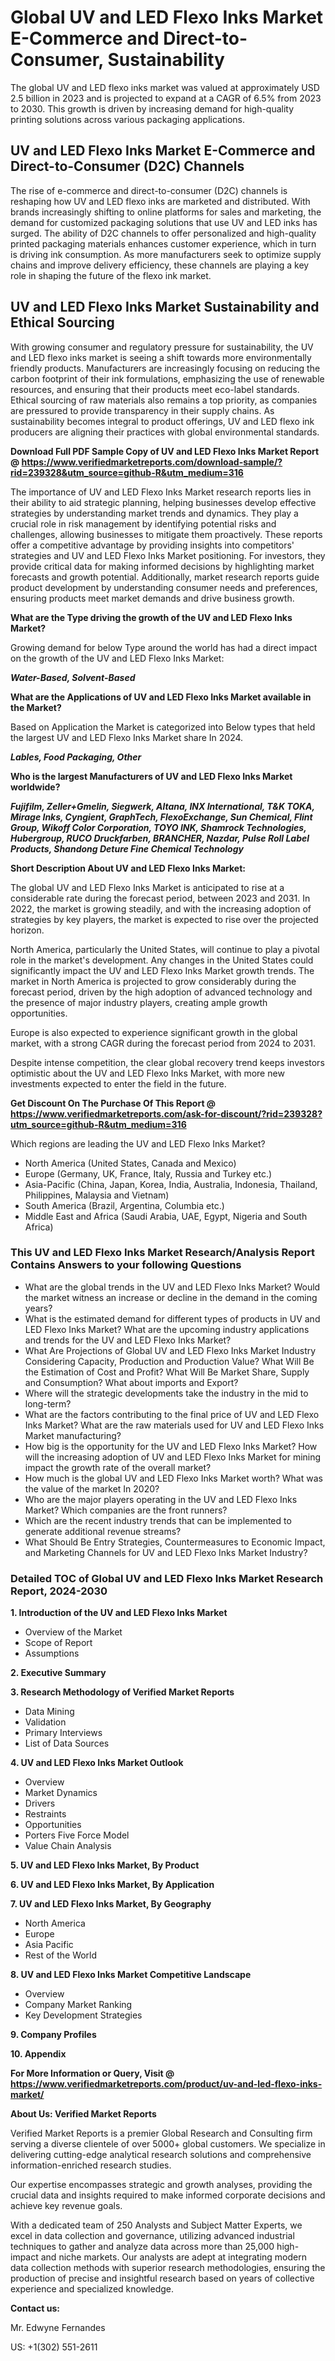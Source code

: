 <h1>Global UV and LED Flexo Inks Market E-Commerce and Direct-to-Consumer, Sustainability</h1><p class=""><p>The global UV and LED flexo inks market was valued at approximately USD 2.5 billion in 2023 and is projected to expand at a CAGR of 6.5% from 2023 to 2030. This growth is driven by increasing demand for high-quality printing solutions across various packaging applications.</p><h2>UV and LED Flexo Inks Market E-Commerce and Direct-to-Consumer (D2C) Channels</h2><p>The rise of e-commerce and direct-to-consumer (D2C) channels is reshaping how UV and LED flexo inks are marketed and distributed. With brands increasingly shifting to online platforms for sales and marketing, the demand for customized packaging solutions that use UV and LED inks has surged. The ability of D2C channels to offer personalized and high-quality printed packaging materials enhances customer experience, which in turn is driving ink consumption. As more manufacturers seek to optimize supply chains and improve delivery efficiency, these channels are playing a key role in shaping the future of the flexo ink market.</p><h2>UV and LED Flexo Inks Market Sustainability and Ethical Sourcing</h2><p>With growing consumer and regulatory pressure for sustainability, the UV and LED flexo inks market is seeing a shift towards more environmentally friendly products. Manufacturers are increasingly focusing on reducing the carbon footprint of their ink formulations, emphasizing the use of renewable resources, and ensuring that their products meet eco-label standards. Ethical sourcing of raw materials also remains a top priority, as companies are pressured to provide transparency in their supply chains. As sustainability becomes integral to product offerings, UV and LED flexo ink producers are aligning their practices with global environmental standards.</p></p><p class=""><strong>Download Full PDF Sample Copy of UV and LED Flexo Inks Market Report @ <a href="https://www.verifiedmarketreports.com/download-sample/?rid=239328&utm_source=github-R&utm_medium=316" target="_blank">https://www.verifiedmarketreports.com/download-sample/?rid=239328&utm_source=github-R&utm_medium=316</a></strong></p><p>The importance of&nbsp;UV and LED Flexo Inks Market research reports lies in their ability to aid strategic planning, helping businesses develop effective strategies by understanding market trends and dynamics. They play a crucial role in risk management by identifying potential risks and challenges, allowing businesses to mitigate them proactively. These reports offer a competitive advantage by providing insights into competitors' strategies and UV and LED Flexo Inks Market positioning. For investors, they provide critical data for making informed decisions by highlighting market forecasts and growth potential. Additionally, market research reports guide product development by understanding consumer needs and preferences, ensuring products meet market demands and drive business growth.</p><p><strong>What are the&nbsp;Type driving the growth of the UV and LED Flexo Inks Market?</strong></p><p id="" class="">Growing demand for below Type around the world has had a direct impact on the growth of the UV and LED Flexo Inks Market:</p><p class=""><em><strong>Water-Based, Solvent-Based</strong></em></p><p class=""><strong>What are the&nbsp;Applications&nbsp;of UV and LED Flexo Inks Market available in the Market?</strong></p><p id="" class="">Based on Application the Market is categorized into Below types that held the largest UV and LED Flexo Inks Market share In 2024.</p><p class=""><em><strong>Lables, Food Packaging, Other</strong></em></p><p class=""><strong>Who is the largest Manufacturers of UV and LED Flexo Inks Market worldwide?</strong></p><p><em><strong>Fujifilm, Zeller+Gmelin, Siegwerk, Altana, INX International, T&K TOKA, Mirage Inks, Cyngient, GraphTech, FlexoExchange, Sun Chemical, Flint Group, Wikoff Color Corporation, TOYO INK, Shamrock Technologies, Hubergroup, RUCO Druckfarben, BRANCHER, Nazdar, Pulse Roll Label Products, Shandong Deture Fine Chemical Technology</strong></em></p><p id="" class=""><strong>Short Description About UV and LED Flexo Inks Market:</strong></p><p>The global UV and LED Flexo Inks Market is anticipated to rise at a considerable rate during the forecast period, between 2023 and 2031. In 2022, the market is growing steadily, and with the increasing adoption of strategies by key players, the market is expected to rise over the projected horizon.</p><p>North America, particularly the United States, will continue to play a pivotal role in the market's development. Any changes in the United States could significantly impact the UV and LED Flexo Inks Market growth trends. The market in North America is projected to grow considerably during the forecast period, driven by the high adoption of advanced technology and the presence of major industry players, creating ample growth opportunities.</p><p>Europe is also expected to experience significant growth in the global market, with a strong CAGR during the forecast period from 2024 to 2031.</p><p>Despite intense competition, the clear global recovery trend keeps investors optimistic about the UV and LED Flexo Inks Market, with more new investments expected to enter the field in the future.</p><p id="" class=""><strong>Get Discount On The Purchase Of This Report @ <a href="https://www.verifiedmarketreports.com/ask-for-discount/?rid=239328?utm_source=github-R&utm_medium=316" target="_blank">https://www.verifiedmarketreports.com/ask-for-discount/?rid=239328?utm_source=github-R&utm_medium=316</a></strong></p><p class="">Which regions are leading the UV and LED Flexo Inks Market?</p><ul><li>North America (United States, Canada and Mexico)</li><li>Europe (Germany, UK, France, Italy, Russia and Turkey etc.)</li><li>Asia-Pacific (China, Japan, Korea, India, Australia, Indonesia, Thailand, Philippines, Malaysia and Vietnam)</li><li>South America (Brazil, Argentina, Columbia etc.)</li><li>Middle East and Africa (Saudi Arabia, UAE, Egypt, Nigeria and South Africa)</li></ul><h3 id="" class="">This UV and LED Flexo Inks Market Research/Analysis Report Contains Answers to your following Questions</h3><ul><li>What are the global trends in the UV and LED Flexo Inks Market? Would the market witness an increase or decline in the demand in the coming years?</li><li>What is the estimated demand for different types of products in UV and LED Flexo Inks Market? What are the upcoming industry applications and trends for the UV and LED Flexo Inks Market?</li><li>What Are Projections of Global UV and LED Flexo Inks Market Industry Considering Capacity, Production and Production Value? What Will Be the Estimation of Cost and Profit? What Will Be Market Share, Supply and Consumption? What about imports and Export?</li><li>Where will the strategic developments take the industry in the mid to long-term?</li><li>What are the factors contributing to the final price of UV and LED Flexo Inks Market? What are the raw materials used for UV and LED Flexo Inks Market manufacturing?</li><li>How big is the opportunity for the UV and LED Flexo Inks Market? How will the increasing adoption of UV and LED Flexo Inks Market for mining impact the growth rate of the overall market?</li><li>How much is the global UV and LED Flexo Inks Market worth? What was the value of the market In 2020?</li><li>Who are the major players operating in the UV and LED Flexo Inks Market? Which companies are the front runners?</li><li>Which are the recent industry trends that can be implemented to generate additional revenue streams?</li><li>What Should Be Entry Strategies, Countermeasures to Economic Impact, and Marketing Channels for UV and LED Flexo Inks Market Industry?</li></ul><h3 id="" class="">Detailed TOC of Global UV and LED Flexo Inks Market Research Report, 2024-2030</h3><p id="" class=""><strong>1. Introduction of the UV and LED Flexo Inks Market</strong></p><ul><li>Overview of the Market</li><li>Scope of Report</li><li>Assumptions</li></ul><p id="" class=""><strong>2. Executive Summary</strong></p><p id="" class=""><strong>3. Research Methodology of Verified Market Reports</strong></p><ul><li>Data Mining</li><li>Validation</li><li>Primary Interviews</li><li>List of Data Sources</li></ul><p id="" class=""><strong>4. UV and LED Flexo Inks Market Outlook</strong></p><ul><li>Overview</li><li>Market Dynamics</li><li>Drivers</li><li>Restraints</li><li>Opportunities</li><li>Porters Five Force Model</li><li>Value Chain Analysis</li></ul><p id="" class=""><strong>5. UV and LED Flexo Inks Market, By Product</strong></p><p id="" class=""><strong>6. UV and LED Flexo Inks Market, By Application</strong></p><p id="" class=""><strong>7. UV and LED Flexo Inks Market, By Geography</strong></p><ul><li>North America</li><li>Europe</li><li>Asia Pacific</li><li>Rest of the World</li></ul><p id="" class=""><strong>8. UV and LED Flexo Inks Market Competitive Landscape</strong></p><ul><li>Overview</li><li>Company Market Ranking</li><li>Key Development Strategies</li></ul><p id="" class=""><strong>9. Company Profiles</strong></p><p id="" class=""><strong>10. Appendix</strong></p><p id="" class=""><strong>For More Information or Query, Visit @ <a href="https://www.verifiedmarketreports.com/product/uv-and-led-flexo-inks-market/" target="_blank">https://www.verifiedmarketreports.com/product/uv-and-led-flexo-inks-market/</a></strong></p><p id="" class=""><strong>About Us: Verified Market Reports</strong></p><p id="" class="">Verified Market Reports is a premier Global Research and Consulting firm serving a diverse clientele of over 5000+ global customers. We specialize in delivering cutting-edge analytical research solutions and comprehensive information-enriched research studies.</p><p id="" class="">Our expertise encompasses strategic and growth analyses, providing the crucial data and insights required to make informed corporate decisions and achieve key revenue goals.</p><p id="" class="">With a dedicated team of 250 Analysts and Subject Matter Experts, we excel in data collection and governance, utilizing advanced industrial techniques to gather and analyze data across more than 25,000 high-impact and niche markets. Our analysts are adept at integrating modern data collection methods with superior research methodologies, ensuring the production of precise and insightful research based on years of collective experience and specialized knowledge.</p><p id="" class=""><strong>Contact us:</strong></p><p id="" class="">Mr. Edwyne Fernandes</p><p id="" class="">US: +1(302) 551-2611</p>